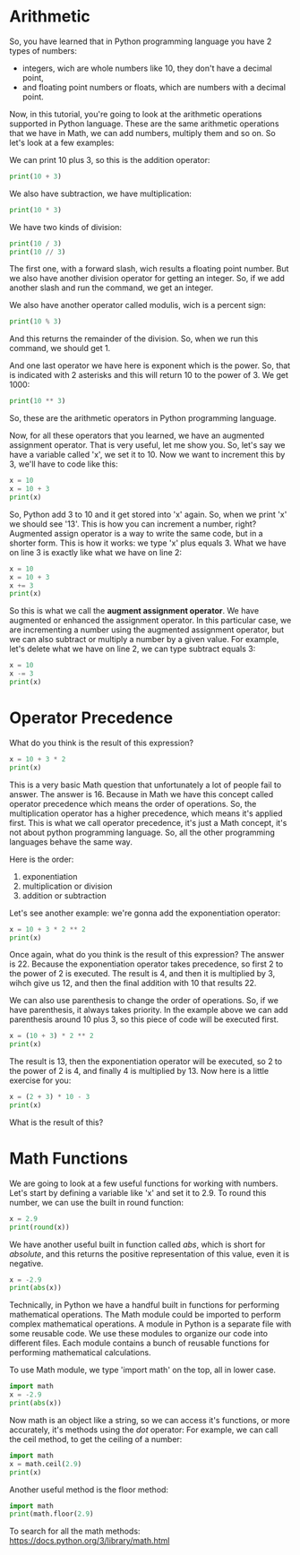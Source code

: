 # Arithmetic

So, you have learned that in Python programming language you have 2 types of numbers: 
- integers, wich are whole numbers like 10, they don't have a decimal point, 
- and floating point numbers or floats, which are numbers with a decimal point.

Now, in this tutorial, you're going to look at the arithmetic operations supported in Python language.
These are the same arithmetic operations that we have in Math, we can add numbers, multiply them and so on.
So let's look at a few examples:

We can print 10 plus 3, so this is the addition operator:
````python
print(10 + 3)
````  
We also have subtraction, we have multiplication:
````python
print(10 * 3)
```` 
We have two kinds of division:
````python
print(10 / 3)
print(10 // 3)
```` 
The first one, with a forward slash, wich results a floating point number.
But we also have another division operator for getting an integer. 
So, if we add another slash and run the command, we get an integer.

We also have another operator called modulis, wich is a percent sign:
````python
print(10 % 3)
```` 
And this returns the remainder of the division.
So, when we run this command, we should get 1. 

And one last operator we have here is exponent which is the power.
So, that is indicated with 2 asterisks and this will return 10 to the power of 3.
We get 1000:
 ````python
print(10 ** 3)
````
So, these are the arithmetic operators in Python programming language. 

Now, for all these operators that you learned, we have an augmented assignment operator.
That is very useful, let me show you.
So, let's say we have a variable called 'x', we set it to 10. Now we want to increment this by  3, we'll have to code like this:
 ````python
x = 10
x = 10 + 3
print(x)
````
So, Python add 3 to 10 and it get stored into 'x' again.
So, when we print 'x' we should see '13'.
This is how you can increment a number, right?
Augmented assign operator is a way to write the same code, but in a shorter form.
This is how it works: we type 'x' plus equals 3. 
What we have on line 3 is exactly like what we have on line 2:
 ````python
x = 10
x = 10 + 3
x += 3
print(x)
````
So this is what we call the **augment assignment operator**. 
We have augmented or enhanced the assignment operator.
In this particular case, we are incrementing a number using the augmented assignment operator, but we can also subtract or multiply a number by a given value.
For example, let's delete what we have on line 2, we can type subtract equals 3:
 ````python
x = 10
x -= 3
print(x)
````

# Operator Precedence

What do you think is the result of this expression?
 ````python
x = 10 + 3 * 2
print(x)
````
This is a very basic Math question that unfortunately a lot of people fail to answer.
The answer is 16. Because in Math we have this concept called operator precedence which means the order of operations.
So, the multiplication operator has a higher precedence, which means it's applied first.
This is what we call operator precedence, it's just a Math concept, it's not about python programming language.
So, all the other programming languages behave the same way.

Here is the order:

1. exponentiation 
2. multiplication or division
3. addition or subtraction

Let's see another example: we're gonna add the exponentiation operator:
 ````python
x = 10 + 3 * 2 ** 2
print(x)
````
Once again, what do you think is the result of this expression?
The answer is 22. Because the exponentiation operator takes precedence, so first 2 to the power of 2 is executed. The result is 4, and then it is multiplied by 3, wihch give us 12, and then the final addition with 10 that results 22.

We can also use parenthesis to change the order of operations.
So, if we have parenthesis, it always takes priority.
In the example above we can add parenthesis around 10 plus 3, so this piece of code will be executed first.
 ````python
x = (10 + 3) * 2 ** 2
print(x)
````
The result is 13, then the exponentiation operator will be executed, so 2 to the power of 2 is 4, and finally 4 is multiplied by 13.
Now here is a little exercise for you:

 ````python
x = (2 + 3) * 10 - 3
print(x)
````
What is the result of this?

# Math Functions

We are going to look at a few useful functions for working with numbers.
Let's start by defining a variable like 'x' and set it to 2.9.
To round this number, we can use the built in round function:

````python
x = 2.9
print(round(x))
````
We have another useful built in function called _abs_, which is short for _absolute_, and this returns the positive representation of this value, even it is negative.
````python
x = -2.9
print(abs(x))
````
Technically, in Python we have a handful built in functions for performing mathematical operations.
The Math module could be imported to perform complex mathematical operations.
A module in Python is a separate file with some reusable code.
We use these modules to organize our code into different files.
Each module contains a bunch of reusable functions for performing mathematical calculations.

To use Math module, we type 'import math' on the top, all in lower case.
````python
import math
x = -2.9
print(abs(x))
````
Now math is an object like a string, so we can access it's functions, or more accurately, it's methods using the _dot_ operator:
For example, we can call the ceil method, to get the ceiling of a number:
````python
import math
x = math.ceil(2.9)
print(x)
````
Another useful method is the floor method:
````python
import math
print(math.floor(2.9)
````
To search for all the math methods: https://docs.python.org/3/library/math.html
